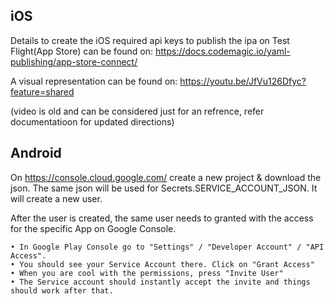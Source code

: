 ## iOS

Details to create the iOS required api keys to publish the ipa on Test Flight(App Store) can be found on:
https://docs.codemagic.io/yaml-publishing/app-store-connect/


A visual representation can be found on: https://youtu.be/JfVu126Dfyc?feature=shared

(video is old and can be considered just for an refrence, refer documentatioon for updated directions)

## Android

On https://console.cloud.google.com/ create a new project & download the json. The same json will be used for Secrets.SERVICE_ACCOUNT_JSON. It will create a new user.

After the user is created, the same user needs to granted with the access for the specific App on Google Console.

    • In Google Play Console go to "Settings" / "Developer Account" / "API Access".
    • You should see your Service Account there. Click on "Grant Access"
    • When you are cool with the permissions, press "Invite User"
    • The Service account should instantly accept the invite and things should work after that.
